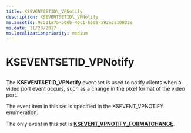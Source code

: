 ```yaml
---
title: KSEVENTSETID\_VPNotify
description: KSEVENTSETID\_VPNotify
ms.assetid: 97511a75-b66b-40c1-b508-a82e3a10832e
ms.date: 11/28/2017
ms.localizationpriority: medium
---
```


# KSEVENTSETID\_VPNotify


## <span id="ddk_kseventsetid_vpnotify_ks"></span><span id="DDK_KSEVENTSETID_VPNOTIFY_KS"></span>


The **KSEVENTSETID\_VPNotify** event set is used to notify clients when a video port event occurs, such as a change in the pixel format of the video port.

The event item in this set is specified in the KSEVENT\_VPNOTIFY enumeration.

The only event in this set is [**KSEVENT\_VPNOTIFY\_FORMATCHANGE**](ksevent-vpnotify-formatchange.md).

 

 





